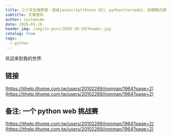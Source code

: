 ```yaml
---
title: 三十天全端學習：透過javascript(Onsen UI)、python(tornado)、非關聯式資料庫(mongoDB)完成全端學習，建置web app、mobile app - 2019 iT 邦幫忙鐵人賽
subtitle: 文章暂存
author: systemime
date: 2020-03-16
header_img: /img/in-post/2020-10-29/header.jpg
catalog: true
tags:
  - python
---
```


欢迎来到我的世界.

<!-- more -->

## 链接

 [https://ithelp.ithome.com.tw/users/20102269/ironman/1964?page=2](https://ithelp.ithome.com.tw/users/20102269/ironman/1964?page=2) 

## 备注: 一个 python web 挑战赛

 [https://ithelp.ithome.com.tw/users/20102269/ironman/1964?page=2](https://ithelp.ithome.com.tw/users/20102269/ironman/1964?page=2)
